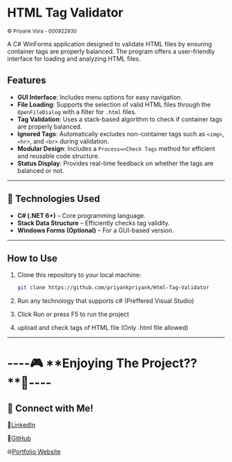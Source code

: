 # HTML Tag Validator
<small>&copy; Priyank Vora - 000922930</small>

A C# WinForms application designed to validate HTML files by ensuring container tags are properly balanced. The program offers a user-friendly interface for loading and analyzing HTML files.

## Features

- **GUI Interface**: Includes menu options for easy navigation.
- **File Loading**: Supports the selection of valid HTML files through the `OpenFileDialog` with a filter for `.html` files.
- **Tag Validation**: Uses a stack-based algorithm to check if container tags are properly balanced.
- **Ignored Tags**: Automatically excludes non-container tags such as `<img>`, `<hr>`, and `<br>` during validation.
- **Modular Design**: Includes a `Process=>Check Tags` method for efficient and reusable code structure.
- **Status Display**: Provides real-time feedback on whether the tags are balanced or not.

---

## 🔧 Technologies Used  
- **C# (.NET 6+)** – Core programming language.  
- **Stack Data Structure** – Efficiently checks tag validity.  
- **Windows Forms (Optional)** – For a GUI-based version.  

---

## How to Use

1. Clone this repository to your local machine:
   ```bash
   git clone https://github.com/priyankpriyank/Html-Tag-Validator
2. Run any technology that supports c# (Preffered Visual Studio)

3. Click Run or press F5 to run the project
4. upload and check tags of HTML file (Only .html file allowed)

---

#  ----🎮 **Enjoying The Project?? **🔹----

## 🔗 Connect with Me!
💼[LinkedIn](https://www.linkedin.com/in/priyankpvora/)

🌟[GitHub](https://github.com/priyankpriyank)

🌐[Portfolio Website](https://priyank-vora.netlify.app/)
